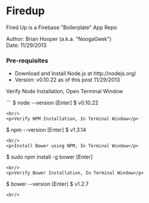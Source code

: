 Firedup
=======

Fired Up is a Firebase "Boilerplate" App Repo 
<p>Author: Brian Hooper (a.k.a. "NoogaGeek")<br/>
Date: 11/29/2013</p>
<h3>Pre-requisites</h3>
<p>
	<ul>
		<li>Download and Install Node.js at http://nodejs.org/</li>
		<li>Version: v0.10.22 as of this post 11/29/2013</li>
	</ul>
</p>
<p>Verify Node Installation, Open Terminal Window</p>
``` 
$ node --version  [Enter]
$ v0.10.22

```
<br/>
<p>Verify NPM Installation, In Terminal Window</p>
``` 
$ npm --version  [Enter]
$ v1.3.14

```
<br/>
<p>Install Bower using NPM, In Terminal Window</p>
``` 
$ sudo npm install -g bower  [Enter]
```
<br/>
<p>Verify Bower Installation, In Terminal Window</p>
``` 
$ bower --version  [Enter]
$ v1.2.7

```
<br/>